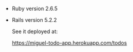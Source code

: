 - Ruby version 2.6.5

- Rails version 5.2.2

    
  
  See it deployed at:
  
  https://miguel-todo-app.herokuapp.com/todos